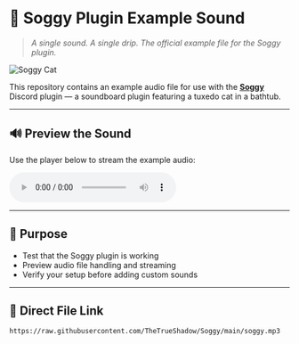 # 🎵 Soggy Plugin Example Sound  
> *A single sound. A single drip. The official example file for the Soggy plugin.*

![Soggy Cat](https://soggy.cat/assets/images/soggycat.webp)

This repository contains an example audio file for use with the **[Soggy](https://github.com/TheTrueShadow/Soggy)** Discord plugin — a soundboard plugin featuring a tuxedo cat in a bathtub.

---

## 🔊 Preview the Sound

Use the player below to stream the example audio:

<audio controls>
  <source src="https://raw.githubusercontent.com/TheTrueShadow/Soggy/main/soggy.mp3" type="audio/mpeg">
  Your browser does not support the audio element.
</audio>

---

## 🧼 Purpose

- Test that the Soggy plugin is working
- Preview audio file handling and streaming
- Verify your setup before adding custom sounds

---

## 📁 Direct File Link

```plaintext
https://raw.githubusercontent.com/TheTrueShadow/Soggy/main/soggy.mp3
